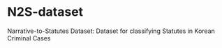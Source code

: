 # N2S-dataset
Narrative-to-Statutes Dataset: Dataset for classifying Statutes in Korean Criminal Cases
